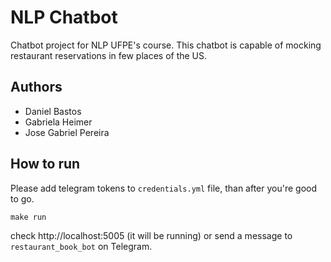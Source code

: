 # NLP Chatbot

Chatbot project for NLP UFPE's course. This chatbot is capable of mocking restaurant reservations in few places of the US.

## Authors

- Daniel Bastos
- Gabriela Heimer
- Jose Gabriel Pereira

## How to run

Please add telegram tokens to `credentials.yml` file, than after you're good to go.

`make run`

check http://localhost:5005 (it will be running) or send a message to `restaurant_book_bot` on Telegram.
